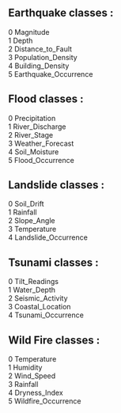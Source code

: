 ## Earthquake classes :

0 Magnitude\
1 Depth\
2 Distance_to_Fault\
3 Population_Density\
4 Building_Density\
5 Earthquake_Occurrence

## Flood classes :

0 Precipitation\
1 River_Discharge\
2 River_Stage\
3 Weather_Forecast\
4 Soil_Moisture\
5 Flood_Occurrence

## Landslide classes :

0 Soil_Drift\
1 Rainfall\
2 Slope_Angle\
3 Temperature\
4 Landslide_Occurrence

## Tsunami classes :

0 Tilt_Readings\
1 Water_Depth\
2 Seismic_Activity\
3 Coastal_Location\
4 Tsunami_Occurrence

## Wild Fire classes :

0 Temperature\
1 Humidity\
2 Wind_Speed\
3 Rainfall\
4 Dryness_Index\
5 Wildfire_Occurrence